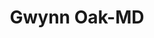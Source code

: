 ---
title: Gwynn Oak-MD
slug: gwynn-oak-md
f_state:
- cms/state/maryland.md
f_locations:
- cms/payday-loan/a-b-check-cashing-161.md
- cms/payday-loan/aa-state-income-tax-service-660.md
- cms/payday-loan/check-cashing-depot-10841.md
- cms/payday-loan/continental-check-inc-15326.md
- cms/payday-loan/delli-time-money-center-15738.md
- cms/payday-loan/e-z-cash-leasing-16387.md
- cms/payday-loan/family-financial-center-17516.md
- cms/payday-loan/state-check-cashing-26906.md
- cms/payday-loan/th-e-money-depot-27526.md
updated-on: '2024-05-30T13:41:28.615Z'
created-on: '2024-05-30T13:41:28.615Z'
published-on: '2024-05-30T13:54:32.469Z'
f_city: Gwynn Oak
layout: '[city].html'
tags: city
---